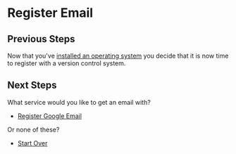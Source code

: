 # Register Email

## Previous Steps

Now that you've [installed an operating system](/install-operating-system.md)
you decide that it is now time to register with a version control system.

## Next Steps

What service would you like to get an email with?

- [Register Google Email](/google/register-email.md)

Or none of these?

- [Start Over](/README.md)
